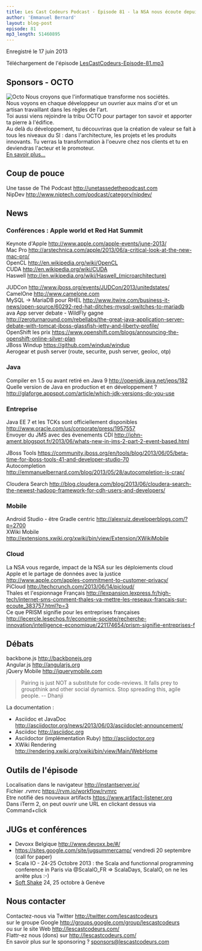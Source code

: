 ```yaml
---
title: Les Cast Codeurs Podcast - Episode 81 - la NSA nous écoute depuis 4 ans
author: 'Emmanuel Bernard'
layout: blog-post
episode: 81
mp3_length: 51460895
---
```

Enregistré le 17 juin 2013

Téléchargement de l'épisode [LesCastCodeurs-Episode-81.mp3](http://traffic.libsyn.com/lescastcodeurs/LesCastCodeurs-Episode-81.mp3)

## Sponsors - OCTO

<p class="sponsor">
<img src="/images/promo/sponsors/octo-200x75px.png" alt="Octo" />
Nous croyons que l'informatique transforme nos sociétés.<br/>
Nous voyons en chaque développeur un ouvrier aux mains d'or et un artisan travaillant dans les règles de l'art.<br/>
Toi aussi viens rejoindre la tribu OCTO pour partager ton savoir et apporter ta pierre à l'édifice.<br/>
Au delà du développement, tu découvriras que la création de valeur se fait à tous les niveaux du SI : dans l'architecture, 
les projets et les produits innovants. Tu verras la transformation à l'oeuvre chez nos clients et tu en deviendras l'acteur et le promoteur.<br/>
<a href="http://www.octo.com">En savoir plus...</a>
</p>

## Coup de pouce

Une tasse de Thé Podcast <http://unetassedethepodcast.com>  
NipDev <http://www.niptech.com/podcast/category/nipdev/>  

## News

### Conférences : Apple world et Red Hat Summit

Keynote d'Apple <http://www.apple.com/apple-events/june-2013/>  
Mac Pro <http://arstechnica.com/apple/2013/06/a-critical-look-at-the-new-mac-pro/>  
OpenCL <http://en.wikipedia.org/wiki/OpenCL>  
CUDA <http://en.wikipedia.org/wiki/CUDA>  
Haswell <http://en.wikipedia.org/wiki/Haswell_(microarchitecture)>  

JUDCon <http://www.jboss.org/events/JUDCon/2013/unitedstates/>  
CamelOne <http://www.camelone.com>  
MySQL -> MariaDB pour RHEL <http://www.itwire.com/business-it-news/open-source/60292-red-hat-ditches-mysql-switches-to-mariadb>  
ava App server debate - WildFly gagne <http://zeroturnaround.com/rebellabs/the-great-java-application-server-debate-with-tomcat-jboss-glassfish-jetty-and-liberty-profile/>  
OpenShift les prix <https://www.openshift.com/blogs/announcing-the-openshift-online-silver-plan>  
JBoss Windup <https://github.com/windup/windup>  
Aerogear et push server  (route, securite, push server, geoloc, otp)

### Java

Compiler en 1.5 ou avant retiré en Java 9 <http://openjdk.java.net/jeps/182>  
Quelle version de Java en production et en développement ? <http://glaforge.appspot.com/article/which-jdk-versions-do-you-use>

### Entreprise

Java EE 7 et les TCKs sont officiellement disponibles <http://www.oracle.com/us/corporate/press/1957557>  
Envoyer du JMS avec des évenements CDI <http://john-ament.blogspot.fr/2013/06/whats-new-in-jms-2-part-2-event-based.html>  

JBoss Tools <https://community.jboss.org/en/tools/blog/2013/06/05/beta-time-for-jboss-tools-41-and-developer-studio-70>  
Autocompletion <http://emmanuelbernard.com/blog/2013/05/28/autocompletion-is-crap/>  

Cloudera Search <http://blog.cloudera.com/blog/2013/06/cloudera-search-the-newest-hadoop-framework-for-cdh-users-and-developers/>  

### Mobile

Android Studio - être Gradle centric <http://alexruiz.developerblogs.com/?p=2700>  
XWiki Mobile <http://extensions.xwiki.org/xwiki/bin/view/Extension/XWikiMobile>  

### Cloud

La NSA vous regarde, impact de la NSA sur les déploiements cloud  
Apple et le partage de données avec la justice <http://www.apple.com/apples-commitment-to-customer-privacy/>  
PiCloud <http://techcrunch.com/2013/06/14/picloud/>  
Thales et l'espionnage Français <http://lexpansion.lexpress.fr/high-tech/internet-sms-comment-thales-va-mettre-les-reseaux-francais-sur-ecoute_383757.html?p=3>  
Ce que PRISM signifie pour les entreprises françaises <http://lecercle.lesechos.fr/economie-societe/recherche-innovation/intelligence-economique/221174654/prism-signifie-entreprises-f>  

## Débats

backbone.js <http://backbonejs.org>  
Angular.js <http://angularjs.org>  
jQuery Mobile <http://jquerymobile.com>  

> Pairing is just NOT a substitute for code-reviews. It falls prey to groupthink and other social dynamics. Stop spreading this, agile people. -- Dhanji

La documentation :

- Asciidoc et JavaDoc <http://asciidoctor.org/news/2013/06/03/asciidoclet-announcement/>  
- Asciidoc <http://asciidoc.org>  
- Asciidoctor (implémentation Ruby) <http://asciidoctor.org>  
- XWiki Rendering <http://rendering.xwiki.org/xwiki/bin/view/Main/WebHome>  

## Outils de l'épisode

Localisation dans le navigateur <http://instantserver.io/>  
Fichier .rvmrc <https://rvm.io/workflow/rvmrc>  
Etre notifié des nouveaux artifacts <https://www.artifact-listener.org>  
Dans iTerm 2, on peut ouvrir une URL en clickant dessus via Command+click  

## JUGs et conférences

- Devoxx Belgique <http://www.devoxx.be/#/>  
- <https://sites.google.com/site/jugsummercamp/> vendredi 20 septembre (call for paper)
- Scala IO - 24-25 Octobre 2013 : the Scala and functionnal programming conference in Paris via @ScalaIO_FR => ScalaDays, ScalaIO, on ne les arrête plus :-)
- [Soft Shake](http://soft-shake.ch) 24, 25 octobre à Genève

## Nous contacter

Contactez-nous via Twitter <http://twitter.com/lescastcodeurs>  
sur le groupe Google <http://groups.google.com/group/lescastcodeurs>  
ou sur le site Web <http://lescastcodeurs.com/>  
Flattr-ez nous (dons) sur <http://lescastcodeurs.com/>  
En savoir plus sur le sponsoring ? sponsors@lescastcodeurs.com
